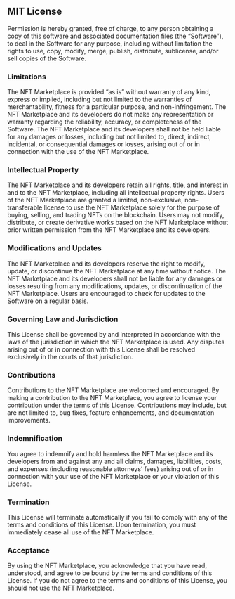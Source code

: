 ## MIT License

Permission is hereby granted, free of charge, to any person obtaining a copy of this software and associated documentation files (the “Software”), to deal in the Software for any purpose, including without limitation the rights to use, copy, modify, merge, publish, distribute, sublicense, and/or sell copies of the Software.

### Limitations
The NFT Marketplace is provided “as is” without warranty of any kind, express or implied, including but not limited to the warranties of merchantability, fitness for a particular purpose, and non-infringement. The NFT Marketplace and its developers do not make any representation or warranty regarding the reliability, accuracy, or completeness of the Software. The NFT Marketplace and its developers shall not be held liable for any damages or losses, including but not limited to, direct, indirect, incidental, or consequential damages or losses, arising out of or in connection with the use of the NFT Marketplace.

### Intellectual Property
The NFT Marketplace and its developers retain all rights, title, and interest in and to the NFT Marketplace, including all intellectual property rights. Users of the NFT Marketplace are granted a limited, non-exclusive, non-transferable license to use the NFT Marketplace solely for the purpose of buying, selling, and trading NFTs on the blockchain. Users may not modify, distribute, or create derivative works based on the NFT Marketplace without prior written permission from the NFT Marketplace and its developers.

### Modifications and Updates
The NFT Marketplace and its developers reserve the right to modify, update, or discontinue the NFT Marketplace at any time without notice. The NFT Marketplace and its developers shall not be liable for any damages or losses resulting from any modifications, updates, or discontinuation of the NFT Marketplace. Users are encouraged to check for updates to the Software on a regular basis.

### Governing Law and Jurisdiction
This License shall be governed by and interpreted in accordance with the laws of the jurisdiction in which the NFT Marketplace is used. Any disputes arising out of or in connection with this License shall be resolved exclusively in the courts of that jurisdiction.

### Contributions
Contributions to the NFT Marketplace are welcomed and encouraged. By making a contribution to the NFT Marketplace, you agree to license your contribution under the terms of this License. Contributions may include, but are not limited to, bug fixes, feature enhancements, and documentation improvements.

### Indemnification
You agree to indemnify and hold harmless the NFT Marketplace and its developers from and against any and all claims, damages, liabilities, costs, and expenses (including reasonable attorneys’ fees) arising out of or in connection with your use of the NFT Marketplace or your violation of this License.

### Termination
This License will terminate automatically if you fail to comply with any of the terms and conditions of this License. Upon termination, you must immediately cease all use of the NFT Marketplace.

### Acceptance
By using the NFT Marketplace, you acknowledge that you have read, understood, and agree to be bound by the terms and conditions of this License. If you do not agree to the terms and conditions of this License, you should not use the NFT Marketplace.



